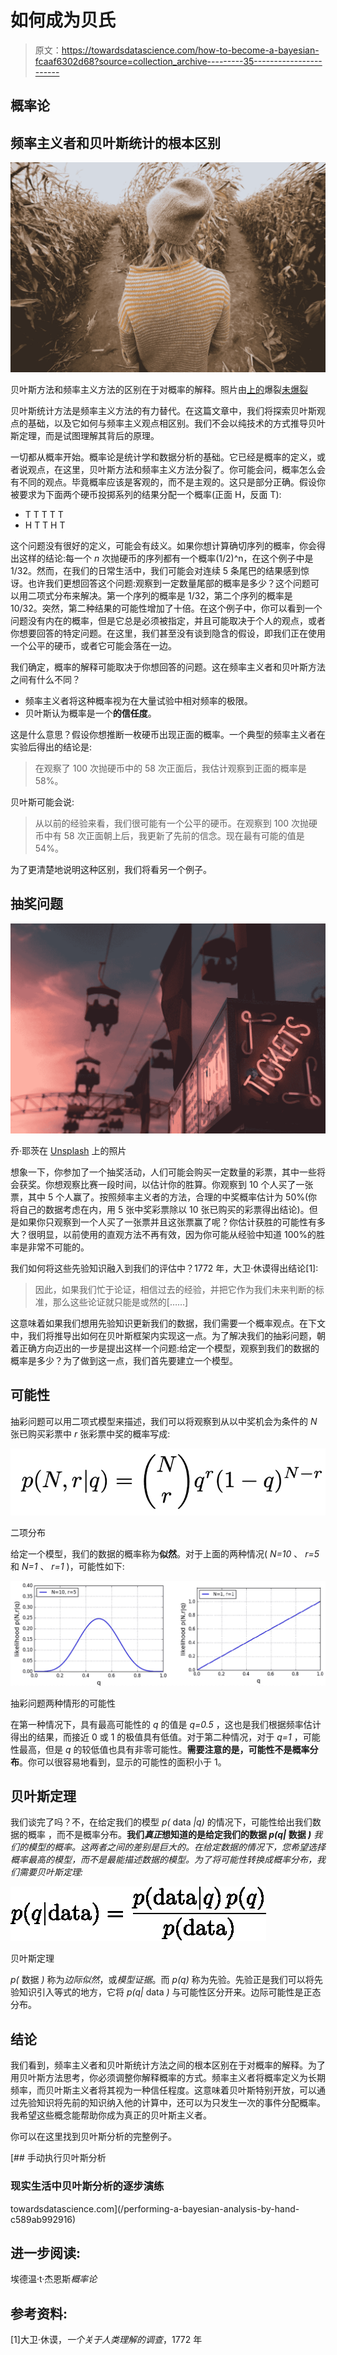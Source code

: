 # 如何成为贝氏

> 原文：<https://towardsdatascience.com/how-to-become-a-bayesian-fcaaf6302d68?source=collection_archive---------35----------------------->

## 概率论

## 频率主义者和贝叶斯统计的根本区别

![](img/fb7d20426c8b71118d88b9d32187d191.png)

贝叶斯方法和频率主义方法的区别在于对概率的解释。照片由[上的](https://unsplash.com/@burst?utm_source=medium&utm_medium=referral)爆裂[未爆裂](https://unsplash.com?utm_source=medium&utm_medium=referral)

贝叶斯统计方法是频率主义方法的有力替代。在这篇文章中，我们将探索贝叶斯观点的基础，以及它如何与频率主义观点相区别。我们不会以纯技术的方式推导贝叶斯定理，而是试图理解其背后的原理。

一切都从概率开始。概率论是统计学和数据分析的基础。它已经是概率的定义，或者说观点，在这里，贝叶斯方法和频率主义方法分裂了。你可能会问，概率怎么会有不同的观点。毕竟概率应该是客观的，而不是主观的。这只是部分正确。假设你被要求为下面两个硬币投掷系列的结果分配一个概率(正面 H，反面 T):

*   T T T T T
*   H T T H T

这个问题没有很好的定义，可能会有歧义。如果你想计算确切序列的概率，你会得出这样的结论:每一个 *n* 次抛硬币的序列都有一个概率(1/2)^n，在这个例子中是 1/32。然而，在我们的日常生活中，我们可能会对连续 5 条尾巴的结果感到惊讶。也许我们更想回答这个问题:观察到一定数量尾部的概率是多少？这个问题可以用二项式分布来解决。第一个序列的概率是 1/32，第二个序列的概率是 10/32。突然，第二种结果的可能性增加了十倍。在这个例子中，你可以看到一个问题没有内在的概率，但是它总是必须被指定，并且可能取决于个人的观点，或者你想要回答的特定问题。在这里，我们甚至没有谈到隐含的假设，即我们正在使用一个公平的硬币，或者它可能会落在一边。

我们确定，概率的解释可能取决于你想回答的问题。这在频率主义者和贝叶斯方法之间有什么不同？

*   频率主义者将这种概率视为在大量试验中相对频率的极限。
*   贝叶斯认为概率是一个**的信任度**。

这是什么意思？假设你想推断一枚硬币出现正面的概率。一个典型的频率主义者在实验后得出的结论是:

> 在观察了 100 次抛硬币中的 58 次正面后，我估计观察到正面的概率是 58%。

贝叶斯可能会说:

> 从以前的经验来看，我们很可能有一个公平的硬币。在观察到 100 次抛硬币中有 58 次正面朝上后，我更新了先前的信念。现在最有可能的值是 54%。

为了更清楚地说明这种区别，我们将看另一个例子。

## 抽奖问题

![](img/6bff1ea61cd4c7bd22443fd782359e7e.png)

乔·耶茨在 [Unsplash](https://unsplash.com?utm_source=medium&utm_medium=referral) 上的照片

想象一下，你参加了一个抽奖活动，人们可能会购买一定数量的彩票，其中一些将会获奖。你想观察比赛一段时间，以估计你的胜算。你观察到 10 个人买了一张票，其中 5 个人赢了。按照频率主义者的方法，合理的中奖概率估计为 50%(你将自己的数据考虑在内，用 5 张中奖彩票除以 10 张已购买的彩票得出结论)。但是如果你只观察到一个人买了一张票并且这张票赢了呢？你估计获胜的可能性有多大？很明显，以前使用的直观方法不再有效，因为你可能从经验中知道 100%的胜率是非常不可能的。

我们如何将这些先验知识融入到我们的评估中？1772 年，大卫·休谟得出结论[1]:

> 因此，如果我们忙于论证，相信过去的经验，并把它作为我们未来判断的标准，那么这些论证就只能是或然的[……]

这意味着如果我们想用先验知识更新我们的数据，我们需要一个概率观点。在下文中，我们将推导出如何在贝叶斯框架内实现这一点。为了解决我们的抽彩问题，朝着正确方向迈出的一步是提出这样一个问题:给定一个模型，观察到我们的数据的概率是多少？为了做到这一点，我们首先要建立一个模型。

## 可能性

抽彩问题可以用二项式模型来描述，我们可以将观察到从以中奖机会为条件的 *N* 张已购买彩票中 *r* 张彩票中奖的概率写成:

![](img/b0264700acd7baca7bb5032d37cd4095.png)

二项分布

给定一个模型，我们的数据的概率称为**似然**。对于上面的两种情况( *N=10* 、 *r=5* 和 *N=1* 、 *r=1* )，可能性如下:

![](img/6b30f20ed4225492ae8ade9ebb5ff9d4.png)

抽彩问题两种情形的可能性

在第一种情况下，具有最高可能性的 *q* 的值是 *q=0.5* ，这也是我们根据频率估计得出的结果，而接近 0 或 1 的极值具有低值。对于第二种情况，对于 *q=1* ，可能性最高，但是 *q* 的较低值也具有非零可能性。**需要注意的是，可能性不是概率分布**。你可以很容易地看到，显示的可能性的面积小于 1。

## 贝叶斯定理

我们谈完了吗？不，在给定我们的模型 *p(* data *|q)* 的情况下，可能性给出我们数据的概率
，而不是概率分布。**我们*真正*想知道的是给定我们的数据 *p(q|* 数据 *)*** *我们的模型的概率。这两者之间的差别是巨大的。在给定数据的情况下，您希望选择概率最高的模型，而不是最能描述数据的模型。为了将可能性转换成概率分布，我们需要贝叶斯定理:*

![](img/bad7e360879adf9751d0abbd32729e94.png)

贝叶斯定理

*p(* 数据 *)* 称为*边际似然*，或*模型证据*。而 *p(q)* 称为先验。先验正是我们可以将先验知识引入等式的地方，它将 *p(q|* data *)* 与可能性区分开来。边际可能性是正态分布。

## 结论

我们看到，频率主义者和贝叶斯统计方法之间的根本区别在于对概率的解释。为了用贝叶斯方法思考，你必须调整你解释概率的方式。频率主义者将概率定义为长期频率，而贝叶斯主义者将其视为一种信任程度。这意味着贝叶斯特别开放，可以通过先验知识将先前的知识纳入他的计算中，还可以为只发生一次的事件分配概率。我希望这些概念能帮助你成为真正的贝叶斯主义者。

你可以在这里找到贝叶斯分析的完整例子。

[](/performing-a-bayesian-analysis-by-hand-c589ab992916) [## 手动执行贝叶斯分析

### 现实生活中贝叶斯分析的逐步演练

towardsdatascience.com](/performing-a-bayesian-analysis-by-hand-c589ab992916) 

## 进一步阅读:

埃德温·t·杰恩斯*概率论*

## 参考资料:

[1]大卫·休谟，*一个关于人类理解的调查*，1772 年